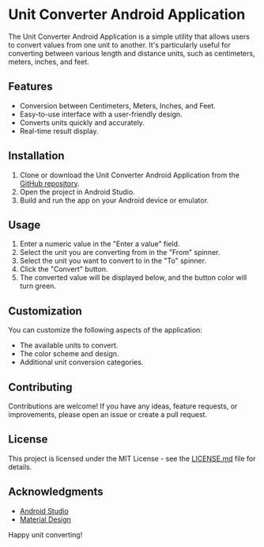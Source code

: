 # Unit Converter Android Application

The Unit Converter Android Application is a simple utility that allows users to convert values from one unit to another. It's particularly useful for converting between various length and distance units, such as centimeters, meters, inches, and feet.

## Features

- Conversion between Centimeters, Meters, Inches, and Feet.
- Easy-to-use interface with a user-friendly design.
- Converts units quickly and accurately.
- Real-time result display.

## Installation

1. Clone or download the Unit Converter Android Application from the [GitHub repository](https://github.com/yourusername/unit-converter).
2. Open the project in Android Studio.
3. Build and run the app on your Android device or emulator.

## Usage

1. Enter a numeric value in the "Enter a value" field.
2. Select the unit you are converting from in the "From" spinner.
3. Select the unit you want to convert to in the "To" spinner.
4. Click the "Convert" button.
5. The converted value will be displayed below, and the button color will turn green.

## Customization

You can customize the following aspects of the application:

- The available units to convert.
- The color scheme and design.
- Additional unit conversion categories.

## Contributing

Contributions are welcome! If you have any ideas, feature requests, or improvements, please open an issue or create a pull request.

## License

This project is licensed under the MIT License - see the [LICENSE.md](LICENSE.md) file for details.

## Acknowledgments

- [Android Studio](https://developer.android.com/studio)
- [Material Design](https://material.io/design/introduction)

Happy unit converting!
